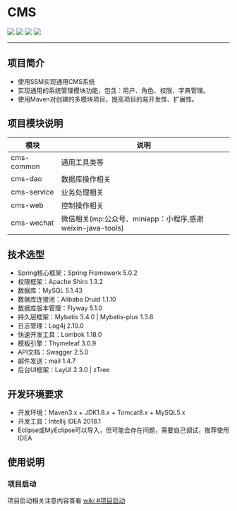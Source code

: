 #  CMS
![][1]
![][2]
![][3]
![][4]


---

## 项目简介

- 使用SSM实现通用CMS系统
- 实现通用的系统管理模块功能，包含：用户、角色、权限、字典管理。
- 使用Maven对创建的多模块项目，提高项目的易开发性、扩展性。

## 项目模块说明

|   模块  |   说明  |
| --- | --- |
|   cms-common  |  通用工具类等   |
|   cms-dao  |   数据库操作相关  |
|   cms-service  |  业务处理相关   |
|   cms-web   |   控制操作相关  |
|   cms-wechat   |   微信相关(mp:公众号、miniapp：小程序,感谢weixin-java-tools)  |
## 技术选型

- Spring核心框架：Spring Framework 5.0.2
- 权限框架：Apache Shiro 1.3.2
- 数据库：MySQL 5.1.43
- 数据库连接池：Alibaba Druid 1.1.10
- 数据库版本管理：Flyway 5.1.0
- 持久层框架：Mybatis 3.4.0 | Mybatis-plus 1.3.6
- 日志管理：Log4j 2.10.0
- 快速开发工具：Lombok 1.18.0
- 模板引擎：Thymeleaf 3.0.9
- API文档：Swagger 2.5.0
- 邮件发送：mail 1.4.7
- 后台UI框架：LayUI 2.3.0 | zTree

## 开发环境要求

- 开发环境：Maven3.x + JDK1.8.x + Tomcat8.x + MySQL5.x
- 开发工具：Intellij IDEA 2018.1
- Eclipse或MyEclipse可以导入，但可能会存在问题，需要自己调试，推荐使用 IDEA

## 使用说明

### 项目启动

项目启动相关注意内容查看 [wiki #项目启动][5]



[1]:https://img.shields.io/badge/IDE-IDEA%20%7C%20ECLIPSE-lightgrey.svg
[2]:https://img.shields.io/badge/spring-v5.0.2-green.svg
[3]:https://img.shields.io/badge/Apache%20Shiro-v1.3.2-orange.svg
[4]:https://img.shields.io/badge/LayUI-v2.3.0-blue.svg
[5]:https://gitee.com/purelove00/cms/wikis/%E9%A1%B9%E7%9B%AE%E5%90%AF%E5%8A%A8?sort_id=642666



